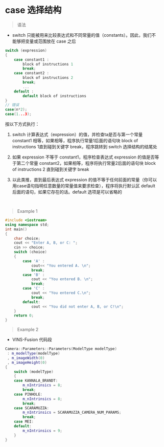 
&emsp;
# case 选择结构

>语法
- switch 只能被用来比较表达式和不同常量的值（constants）。因此，我们不能够把变量或范围放在 case 之后
```c++
switch (expression)
{
    case constant1 :
        block of instructions 1
        break;
    case constant2 :
        block of instructions 2
        break;
        ...    
    default :
        default block of instructions
}
// 错误
case(n*2);
case(1...3);
```

按以下方式执行：
1. switch 计算表达式（expression）的值，并检查ta是否与第一个常量constant1 相等，如果相等，程序执行常量1后面的语句块 block of instructions 1直到碰到关键字 break，程序跳转到 switch 选择结构的结尾处

2. 如果 expression 不等于 constant1，程序检查表达式 expression 的值是否等于第二个常量 constant2，如果相等，程序将执行常量2后面的语句块 block of instructions 2 直到碰到关键字 break

3. 以此类推，直到最后表达式 expression 的值不等于任何前面的常量（你可以用case语句指明任意数量的常量值来要求检查），程序将执行默认区 default 后面的语句，如果它存在的话。default 选项是可以省略的

&emsp;
>Example 1
```cpp
#include <iostream>
using namespace std;
int main()
{
    char choice;
    cout << "Enter A, B, or C: ";
    cin >> choice;
    switch (choice)
    {
        case 'A' :
            cout<< "You entered A. \n";
            break;
        case 'B' :
            cout << "You entered B. \n";
            break;
        case 'C' :
            cout << "You entered C.\n";
            break;
        default:
            cout << "You did not enter A, B, or C!\n";
    }
    return 0;
}
```

>Example 2
- VINS-Fusion 代码段
```c++
Camera::Parameters::Parameters(ModelType modelType)
 : m_modelType(modelType)
 , m_imageWidth(0)
 , m_imageHeight(0)
{
    switch (modelType)
    {
    case KANNALA_BRANDT:
        m_nIntrinsics = 8;
        break;
    case PINHOLE:
        m_nIntrinsics = 8;
        break;
    case SCARAMUZZA:
        m_nIntrinsics = SCARAMUZZA_CAMERA_NUM_PARAMS;
        break;
    case MEI:
    default:
        m_nIntrinsics = 9;
    }
}
```


